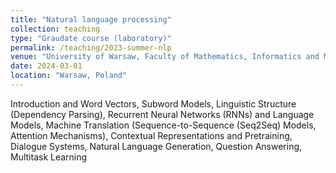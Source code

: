 ```yaml
---
title: "Natural language processing"
collection: teaching
type: "Graudate course (laboratory)"
permalink: /teaching/2023-summer-nlp
venue: "University of Warsaw, Faculty of Mathematics, Informatics and Mechanics"
date: 2024-03-01
location: "Warsaw, Poland"
---
```


Introduction and Word Vectors, Subword Models, Linguistic Structure (Dependency Parsing), Recurrent Neural Networks (RNNs) and Language Models, Machine Translation (Sequence-to-Sequence (Seq2Seq) Models, Attention Mechanisms), Contextual Representations and Pretraining, Dialogue Systems, Natural Language Generation, Question Answering, Multitask Learning